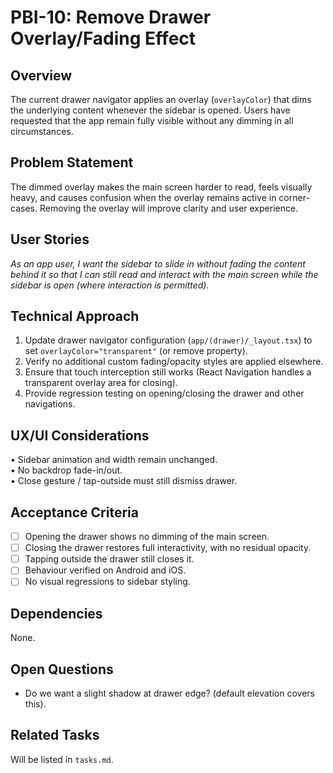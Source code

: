 # PBI-10: Remove Drawer Overlay/Fading Effect

## Overview
The current drawer navigator applies an overlay (`overlayColor`) that dims the underlying content whenever the sidebar is opened. Users have requested that the app remain fully visible without any dimming in all circumstances.

## Problem Statement
The dimmed overlay makes the main screen harder to read, feels visually heavy, and causes confusion when the overlay remains active in corner-cases. Removing the overlay will improve clarity and user experience.

## User Stories
*As an app user, I want the sidebar to slide in without fading the content behind it so that I can still read and interact with the main screen while the sidebar is open (where interaction is permitted).*  

## Technical Approach
1. Update drawer navigator configuration (`app/(drawer)/_layout.tsx`) to set `overlayColor="transparent"` (or remove property).  
2. Verify no additional custom fading/opacity styles are applied elsewhere.  
3. Ensure that touch interception still works (React Navigation handles a transparent overlay area for closing).  
4. Provide regression testing on opening/closing the drawer and other navigations.

## UX/UI Considerations
• Sidebar animation and width remain unchanged.  
• No backdrop fade-in/out.  
• Close gesture / tap-outside must still dismiss drawer.

## Acceptance Criteria
- [ ] Opening the drawer shows no dimming of the main screen.  
- [ ] Closing the drawer restores full interactivity, with no residual opacity.  
- [ ] Tapping outside the drawer still closes it.  
- [ ] Behaviour verified on Android and iOS.  
- [ ] No visual regressions to sidebar styling.

## Dependencies
None.

## Open Questions
- Do we want a slight shadow at drawer edge? (default elevation covers this).  

## Related Tasks
Will be listed in `tasks.md`. 
